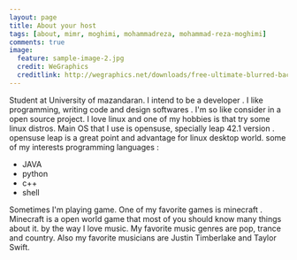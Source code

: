 ```yaml
---
layout: page
title: About your host
tags: [about, mimr, moghimi, mohammadreza, mohammad-reza-moghimi]
comments: true
image:
  feature: sample-image-2.jpg
  credit: WeGraphics
  creditlink: http://wegraphics.net/downloads/free-ultimate-blurred-background-pack/
---
```

Student at University of mazandaran. I intend to be a developer . I like programming, writing code and design softwares . I'm so like consider in a open source project. I love linux and one of my hobbies is that try some linux distros. Main OS that I use is opensuse, specially leap 42.1 version . opensuse leap is a great point and advantage for linux desktop world.
some of my interests programming languages : 

* JAVA
* python
* c++
* shell

Sometimes I'm playing game. One of my favorite games is minecraft . Minecraft is a open world game that most of you should know many things about it. by the way I love music. My favorite music genres are pop, trance and country. Also my favorite musicians are Justin Timberlake and Taylor Swift.
